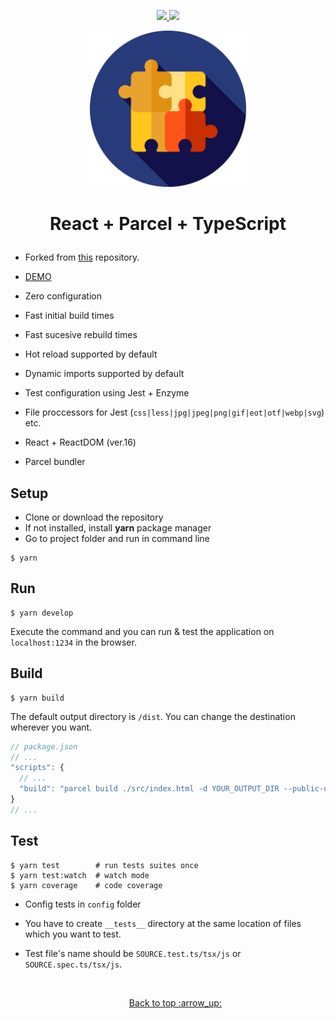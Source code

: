 <p align="center">
  <a href="https://travis-ci.org/YagoLopez/react-parcel" target="_blank">
    <img src="https://travis-ci.org/YagoLopez/react-parcel.svg?branch=master" />
  </a>
  <a href="https://codeclimate.com/github/YagoLopez/react-parcel/maintainability">
    <img src="https://api.codeclimate.com/v1/badges/53e118fb3a91f44acb2c/maintainability" />
  </a>
</p>

<p align="center">
  <img src="src/components/puzzle.svg" width="250"/>
</p>

<h1><p align="center">React + Parcel + TypeScript</p></h1>

- Forked from [this](https://github.com/emaren84/ts-react-parcel) repository.
- [DEMO](https://yagolopez.js.org/react-parcel/dist/)


- Zero configuration
- Fast initial build times
- Fast sucesive rebuild times
- Hot reload supported by default
- Dynamic imports supported by default
- Test configuration using Jest + Enzyme
- File proccessors for Jest (`css|less|jpg|jpeg|png|gif|eot|otf|webp|svg`) etc.
- React + ReactDOM (ver.16)
- Parcel bundler

## Setup

- Clone or download the repository
- If not installed, install **yarn** package manager
- Go to project folder and run in command line

```shell
$ yarn
```

## Run

```shell
$ yarn develop
```

Execute the command and you can run & test the application on `localhost:1234` in the browser.

## Build

```shell
$ yarn build
```

The default output directory is `/dist`. You can change the destination wherever you want.

```javascript
// package.json
// ...
"scripts": {
  // ...
  "build": "parcel build ./src/index.html -d YOUR_OUTPUT_DIR --public-url ./" // <- Change here
}
// ...
```

## Test

```shell
$ yarn test        # run tests suites once
$ yarn test:watch  # watch mode
$ yarn coverage    # code coverage
```

- Config tests in `config` folder

- You have to create `__tests__` directory at the same location of files which you want to test.

- Test file's name should be `SOURCE.test.ts/tsx/js` or `SOURCE.spec.ts/tsx/js`.

  ​

  <p align="center"><a href="#">Back to top :arrow_up:</p>